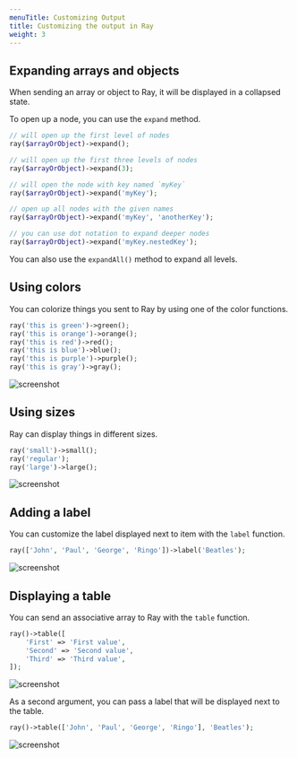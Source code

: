 ```yaml
---
menuTitle: Customizing Output
title: Customizing the output in Ray
weight: 3
---
```


## Expanding arrays and objects

When sending an array or object to Ray, it will be displayed in a collapsed state.

To open up a node, you can use the `expand` method.

```php
// will open up the first level of nodes
ray($arrayOrObject)->expand();

// will open up the first three levels of nodes
ray($arrayOrObject)->expand(3);

// will open the node with key named `myKey`
ray($arrayOrObject)->expand('myKey');

// open up all nodes with the given names
ray($arrayOrObject)->expand('myKey', 'anotherKey');

// you can use dot notation to expand deeper nodes
ray($arrayOrObject)->expand('myKey.nestedKey');
```

You can also use the `expandAll()` method to expand all levels.

## Using colors

You can colorize things you sent to Ray by using one of the color functions.

```php
ray('this is green')->green();
ray('this is orange')->orange();
ray('this is red')->red();
ray('this is blue')->blue();
ray('this is purple')->purple();
ray('this is gray')->gray();
```

![screenshot](/screenshots/colors.png)

## Using sizes

Ray can display things in different sizes.

```php
ray('small')->small();
ray('regular');
ray('large')->large();
```

![screenshot](/screenshots/sizes.png)

## Adding a label

You can customize the label displayed next to item with the `label` function.

```php
ray(['John', 'Paul', 'George', 'Ringo'])->label('Beatles');
```

![screenshot](/screenshots/labels.png)

## Displaying a table

You can send an associative array to Ray with the `table` function.

```php
ray()->table([
    'First' => 'First value',
    'Second' => 'Second value',
    'Third' => 'Third value',
]);
```

![screenshot](/screenshots/table.png)

As a second argument, you can pass a label that will be displayed next to the table.

```php
ray()->table(['John', 'Paul', 'George', 'Ringo'], 'Beatles');
```

![screenshot](/screenshots/table-label.png)
